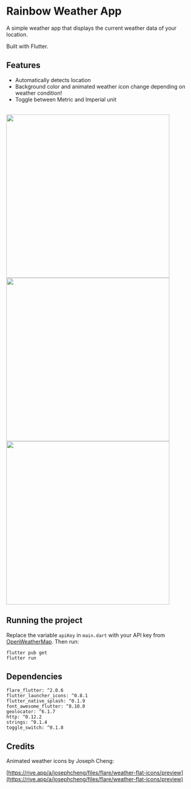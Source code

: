 # Rainbow Weather App

A simple weather app that displays the current weather data of your location.

Built with Flutter.

## Features
- Automatically detects location
- Background color and animated weather icon change depending on weather condition!
- Toggle between Metric and Imperial unit

<br>
<img src="https://gitlab.com/fwrhine/rainbow-weather-app/-/raw/master/images/sf.gif" height="430" />
<img src="https://gitlab.com/fwrhine/rainbow-weather-app/-/raw/master/images/glasgow.gif" height="430" />
<img src="https://gitlab.com/fwrhine/rainbow-weather-app/-/raw/master/images/sermersooq.gif" height="430" />

## Running the project

Replace the variable `apiKey` in `main.dart` with your API key from [OpenWeatherMap](https://openweathermap.org/).
Then run:
```
flutter pub get
flutter run
```

## Dependencies
```
flare_flutter: ^2.0.6
flutter_launcher_icons: ^0.8.1
flutter_native_splash: ^0.1.9
font_awesome_flutter: ^8.10.0
geolocator: ^6.1.7
http: ^0.12.2
strings: ^0.1.4
toggle_switch: ^0.1.8
```

## Credits

Animated weather icons by Joseph Cheng:

[https://rive.app/a/josephcheng/files/flare/weather-flat-icons/preview](https://rive.app/a/josephcheng/files/flare/weather-flat-icons/preview)